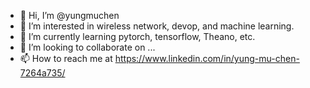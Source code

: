 - 👋 Hi, I’m @yungmuchen
- 👀 I’m interested in wireless network, devop, and machine learning.
- 🌱 I’m currently learning pytorch, tensorflow, Theano, etc.
- 💞️ I’m looking to collaborate on ...
- 📫 How to reach me at https://www.linkedin.com/in/yung-mu-chen-7264a735/

<!---
yungmuchen/yungmuchen is a ✨ special ✨ repository because its `README.md` (this file) appears on your GitHub profile.
You can click the Preview link to take a look at your changes.
--->
